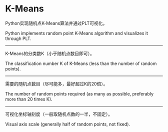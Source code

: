 # K-Means

Python实现随机点K-Means算法并通过PLT可视化。

Python implements random point K-Means algorithm and visualizes it through PLT.

-----------------------------------------------------------------------------------------------

K-Means的分类数K（小于随机点数目即可）。

The classification number K of K-Means (less than the number of random points).

-----------------------------------------------------------------------------------------------

需要的随机点数目（尽可能多，最好超过K的20倍）。

The number of random points required (as many as possible, preferably more than 20 times K).

-----------------------------------------------------------------------------------------------

可视化坐标轴刻度（一般取随机点数的一半，不固定）。

Visual axis scale (generally half of random points, not fixed).
